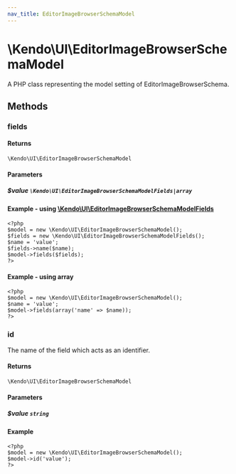 ```yaml
---
nav_title: EditorImageBrowserSchemaModel
---
```


# \Kendo\UI\EditorImageBrowserSchemaModel

A PHP class representing the model setting of EditorImageBrowserSchema.


## Methods

### fields



#### Returns
`\Kendo\UI\EditorImageBrowserSchemaModel`

#### Parameters

##### $value `\Kendo\UI\EditorImageBrowserSchemaModelFields|array`


#### Example - using [\Kendo\UI\EditorImageBrowserSchemaModelFields](/api/wrappers/php/Kendo/UI/EditorImageBrowserSchemaModelFields)
    <?php
    $model = new \Kendo\UI\EditorImageBrowserSchemaModel();
    $fields = new \Kendo\UI\EditorImageBrowserSchemaModelFields();
    $name = 'value';
    $fields->name($name);
    $model->fields($fields);
    ?>

#### Example - using array

    <?php
    $model = new \Kendo\UI\EditorImageBrowserSchemaModel();
    $name = 'value';
    $model->fields(array('name' => $name));
    ?>

### id
The name of the field which acts as an identifier.

#### Returns
`\Kendo\UI\EditorImageBrowserSchemaModel`

#### Parameters

##### $value `string`



#### Example 
    <?php
    $model = new \Kendo\UI\EditorImageBrowserSchemaModel();
    $model->id('value');
    ?>

